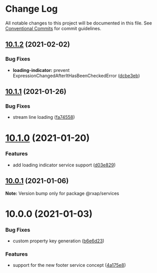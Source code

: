 # Change Log

All notable changes to this project will be documented in this file.
See [Conventional Commits](https://conventionalcommits.org) for commit guidelines.

## [10.1.2](https://gitlab.com/rxap/packages/compare/@rxap/services@10.1.1...@rxap/services@10.1.2) (2021-02-02)


### Bug Fixes

* **loading-indicator:** prevent ExpressionChangedAfterItHasBeenCheckedError ([dcbe3eb](https://gitlab.com/rxap/packages/commit/dcbe3ebb6ad87c0ad128db712e9a658c25f38f06))





## [10.1.1](https://gitlab.com/rxap/packages/compare/@rxap/services@10.1.0...@rxap/services@10.1.1) (2021-01-26)


### Bug Fixes

* stream line loading ([fa74558](https://gitlab.com/rxap/packages/commit/fa745582bb06e2af69aee9ee6e1f25e09f4550fe))





# [10.1.0](https://gitlab.com/rxap/packages/compare/@rxap/services@10.0.1...@rxap/services@10.1.0) (2021-01-20)


### Features

* add loading indicator service support ([d03e829](https://gitlab.com/rxap/packages/commit/d03e8294e082b66c73f5471b056ed4021cb1310d))





## [10.0.1](https://gitlab.com/rxap/packages/compare/@rxap/services@10.0.0...@rxap/services@10.0.1) (2021-01-06)

**Note:** Version bump only for package @rxap/services





# 10.0.0 (2021-01-03)


### Bug Fixes

* custom property key generation ([b6e6d23](https://gitlab.com/rxap/packages/commit/b6e6d23215f0b35e0de2d35003b186a3d435b8e4))


### Features

* support for the new footer service concept ([4a175e8](https://gitlab.com/rxap/packages/commit/4a175e885b43a1cb2ac4ac96d05c351bf5307337))
